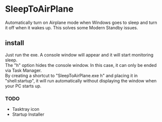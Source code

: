 # SleepToAirPlane
Automatically turn on Airplane mode when Windows goes to sleep and turn it off when it wakes up. This solves some Modern Standby issues.

## install
Just run the exe. A console window will appear and it will start monitoring sleep.  
The "h" option hides the console window. In this case, it can only be ended via Task Manager.  
By creating a shortcut to "SleepToAirPlane.exe h" and placing it in "shell:startup", it will run automatically without displaying the window when your PC starts up.

### TODO
- Tasktray icon
- Startup Installer
